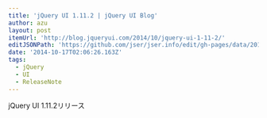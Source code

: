 ```yaml
---
title: 'jQuery UI 1.11.2 | jQuery UI Blog'
author: azu
layout: post
itemUrl: 'http://blog.jqueryui.com/2014/10/jquery-ui-1-11-2/'
editJSONPath: 'https://github.com/jser/jser.info/edit/gh-pages/data/2014/10/index.json'
date: '2014-10-17T02:06:26.163Z'
tags:
  - jQuery
  - UI
  - ReleaseNote
---
```

jQuery UI 1.11.2リリース
